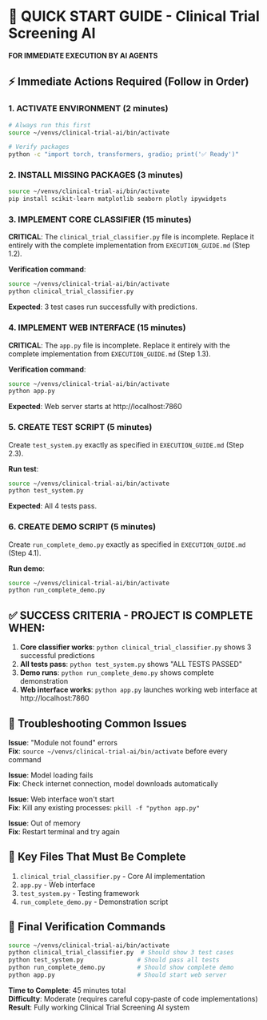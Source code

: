 # 🚀 QUICK START GUIDE - Clinical Trial Screening AI

**FOR IMMEDIATE EXECUTION BY AI AGENTS**

## ⚡ Immediate Actions Required (Follow in Order)

### 1. ACTIVATE ENVIRONMENT (2 minutes)
```bash
# Always run this first
source ~/venvs/clinical-trial-ai/bin/activate

# Verify packages
python -c "import torch, transformers, gradio; print('✅ Ready')"
```

### 2. INSTALL MISSING PACKAGES (3 minutes)
```bash
source ~/venvs/clinical-trial-ai/bin/activate
pip install scikit-learn matplotlib seaborn plotly ipywidgets
```

### 3. IMPLEMENT CORE CLASSIFIER (15 minutes)

**CRITICAL**: The `clinical_trial_classifier.py` file is incomplete. Replace it entirely with the complete implementation from `EXECUTION_GUIDE.md` (Step 1.2).

**Verification command**:
```bash
source ~/venvs/clinical-trial-ai/bin/activate
python clinical_trial_classifier.py
```
**Expected**: 3 test cases run successfully with predictions.

### 4. IMPLEMENT WEB INTERFACE (15 minutes)

**CRITICAL**: The `app.py` file is incomplete. Replace it entirely with the complete implementation from `EXECUTION_GUIDE.md` (Step 1.3).

**Verification command**:
```bash
source ~/venvs/clinical-trial-ai/bin/activate
python app.py
```
**Expected**: Web server starts at http://localhost:7860

### 5. CREATE TEST SCRIPT (5 minutes)

Create `test_system.py` exactly as specified in `EXECUTION_GUIDE.md` (Step 2.3).

**Run test**:
```bash
source ~/venvs/clinical-trial-ai/bin/activate
python test_system.py
```
**Expected**: All 4 tests pass.

### 6. CREATE DEMO SCRIPT (5 minutes)

Create `run_complete_demo.py` exactly as specified in `EXECUTION_GUIDE.md` (Step 4.1).

**Run demo**:
```bash
source ~/venvs/clinical-trial-ai/bin/activate
python run_complete_demo.py
```

## ✅ SUCCESS CRITERIA - PROJECT IS COMPLETE WHEN:

1. **Core classifier works**: `python clinical_trial_classifier.py` shows 3 successful predictions
2. **All tests pass**: `python test_system.py` shows "ALL TESTS PASSED"
3. **Demo runs**: `python run_complete_demo.py` shows complete demonstration
4. **Web interface works**: `python app.py` launches working web interface at http://localhost:7860

## 🔧 Troubleshooting Common Issues

**Issue**: "Module not found" errors  
**Fix**: `source ~/venvs/clinical-trial-ai/bin/activate` before every command

**Issue**: Model loading fails  
**Fix**: Check internet connection, model downloads automatically

**Issue**: Web interface won't start  
**Fix**: Kill any existing processes: `pkill -f "python app.py"`

**Issue**: Out of memory  
**Fix**: Restart terminal and try again

## 📝 Key Files That Must Be Complete

1. `clinical_trial_classifier.py` - Core AI implementation
2. `app.py` - Web interface 
3. `test_system.py` - Testing framework
4. `run_complete_demo.py` - Demonstration script

## 🎯 Final Verification Commands

```bash
source ~/venvs/clinical-trial-ai/bin/activate
python clinical_trial_classifier.py  # Should show 3 test cases
python test_system.py               # Should pass all tests
python run_complete_demo.py         # Should show complete demo
python app.py                       # Should start web server
```

**Time to Complete**: 45 minutes total  
**Difficulty**: Moderate (requires careful copy-paste of code implementations)  
**Result**: Fully working Clinical Trial Screening AI system
